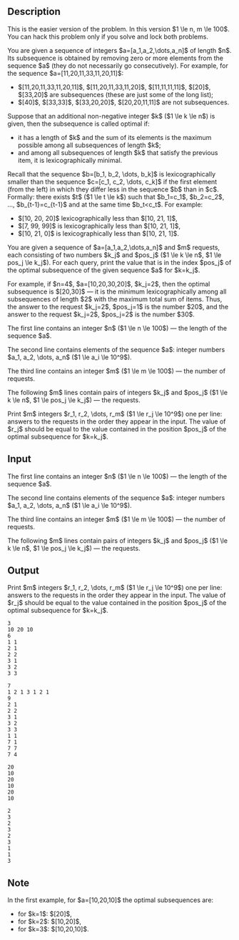 ## Description

<div><p><span class="tex-font-style-it">This is the easier version of the problem. In this version $1 \le n, m \le 100$. You can hack this problem only if you solve and lock both problems.</span></p><p>You are given a sequence of integers $a=[a_1,a_2,\dots,a_n]$ of length $n$. Its <span class="tex-font-style-it">subsequence</span> is obtained by removing zero or more elements from the sequence $a$ (they do not necessarily go consecutively). For example, for the sequence $a=[11,20,11,33,11,20,11]$:</p><ul> <li> $[11,20,11,33,11,20,11]$, $[11,20,11,33,11,20]$, $[11,11,11,11]$, $[20]$, $[33,20]$ are subsequences (these are just some of the long list); </li><li> $[40]$, $[33,33]$, $[33,20,20]$, $[20,20,11,11]$ are not subsequences. </li></ul><p>Suppose that an additional non-negative integer $k$ ($1 \le k \le n$) is given, then the subsequence is called <span class="tex-font-style-it">optimal</span> if:</p><ul> <li> it has a length of $k$ and the sum of its elements is the maximum possible among all subsequences of length $k$; </li><li> and among all subsequences of length $k$ that satisfy the previous item, it is <span class="tex-font-style-it">lexicographically</span> minimal. </li></ul><p>Recall that the sequence $b=[b_1, b_2, \dots, b_k]$ is lexicographically smaller than the sequence $c=[c_1, c_2, \dots, c_k]$ if the first element (from the left) in which they differ less in the sequence $b$ than in $c$. Formally: there exists $t$ ($1 \le t \le k$) such that $b_1=c_1$, $b_2=c_2$, ..., $b_{t-1}=c_{t-1}$ and at the same time $b_t&lt;c_t$. For example:</p><ul> <li> $[10, 20, 20]$ lexicographically less than $[10, 21, 1]$, </li><li> $[7, 99, 99]$ is lexicographically less than $[10, 21, 1]$, </li><li> $[10, 21, 0]$ is lexicographically less than $[10, 21, 1]$. </li></ul><p>You are given a sequence of $a=[a_1,a_2,\dots,a_n]$ and $m$ requests, each consisting of two numbers $k_j$ and $pos_j$ ($1 \le k \le n$, $1 \le pos_j \le k_j$). For each query, print the value that is in the index $pos_j$ of the optimal subsequence of the given sequence $a$ for $k=k_j$.</p><p>For example, if $n=4$, $a=[10,20,30,20]$, $k_j=2$, then the optimal subsequence is $[20,30]$ — it is the minimum lexicographically among all subsequences of length $2$ with the maximum total sum of items. Thus, the answer to the request $k_j=2$, $pos_j=1$ is the number $20$, and the answer to the request $k_j=2$, $pos_j=2$ is the number $30$.</p></div><div class="input-specification"><p>The first line contains an integer $n$ ($1 \le n \le 100$) — the length of the sequence $a$.</p><p>The second line contains elements of the sequence $a$: integer numbers $a_1, a_2, \dots, a_n$ ($1 \le a_i \le 10^9$).</p><p>The third line contains an integer $m$ ($1 \le m \le 100$) — the number of requests.</p><p>The following $m$ lines contain pairs of integers $k_j$ and $pos_j$ ($1 \le k \le n$, $1 \le pos_j \le k_j$) — the requests.</p></div><div class="output-specification"><p>Print $m$ integers $r_1, r_2, \dots, r_m$ ($1 \le r_j \le 10^9$) one per line: answers to the requests in the order they appear in the input. The value of $r_j$ should be equal to the value contained in the position $pos_j$ of the optimal subsequence for $k=k_j$.</p></div>

## Input

<p>The first line contains an integer $n$ ($1 \le n \le 100$) — the length of the sequence $a$.</p><p>The second line contains elements of the sequence $a$: integer numbers $a_1, a_2, \dots, a_n$ ($1 \le a_i \le 10^9$).</p><p>The third line contains an integer $m$ ($1 \le m \le 100$) — the number of requests.</p><p>The following $m$ lines contain pairs of integers $k_j$ and $pos_j$ ($1 \le k \le n$, $1 \le pos_j \le k_j$) — the requests.</p>

## Output

<p>Print $m$ integers $r_1, r_2, \dots, r_m$ ($1 \le r_j \le 10^9$) one per line: answers to the requests in the order they appear in the input. The value of $r_j$ should be equal to the value contained in the position $pos_j$ of the optimal subsequence for $k=k_j$.</p>





```input1
3
10 20 10
6
1 1
2 1
2 2
3 1
3 2
3 3
```




```input2
7
1 2 1 3 1 2 1
9
2 1
2 2
3 1
3 2
3 3
1 1
7 1
7 7
7 4
```




```output1
20
10
20
10
20
10
```




```output2
2
3
2
3
2
3
1
1
3
```



## Note

<p>In the first example, for $a=[10,20,10]$ the optimal subsequences are: </p><ul> <li> for $k=1$: $[20]$, </li><li> for $k=2$: $[10,20]$, </li><li> for $k=3$: $[10,20,10]$. </li></ul>
